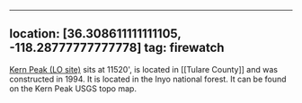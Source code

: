 
---
location: [36.308611111111105, -118.28777777777778]
tag: firewatch
---

[Kern Peak (LO site)](http://www.peakbagging.com/CALookoutPhotos/KernPeak.html) sits at 11520', is located in [[Tulare County]] and was constructed in 1994. It is located in the Inyo national forest. It can be found on the Kern Peak USGS topo map.
